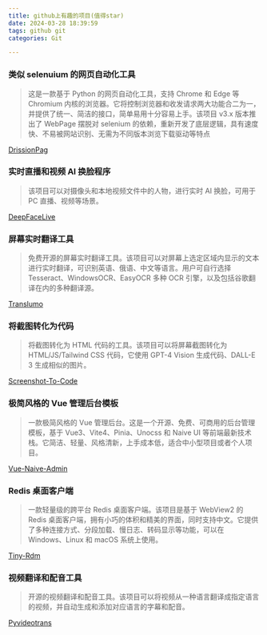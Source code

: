 ```yaml
---
title: github上有趣的项目(值得star)
date: 2024-03-28 18:39:59
tags: github git
categories: Git

---
```


<!--more-->

### 类似 selenuium 的网页自动化工具

> 这是一款基于 Python 的网页自动化工具，支持 Chrome 和 Edge 等 Chromium 内核的浏览器。它将控制浏览器和收发请求两大功能合二为一，并提供了统一、简洁的接口，简单易用十分容易上手。该项目 v3.x 版本推出了 WebPage 摆脱对 selenium 的依赖，重新开发了底层逻辑，具有速度快、不易被网站识别、无需为不同版本浏览下载驱动等特点

[DrissionPag](https://github.com/iperov/DeepFaceLive)

### 实时直播和视频 AI 换脸程序

> 该项目可以对摄像头和本地视频文件中的人物，进行实时 AI 换脸，可用于 PC 直播、视频等场景。

[DeepFaceLive](https://github.com/iperov/DeepFaceLive)

### 屏幕实时翻译工具

> 免费开源的屏幕实时翻译工具。该项目可以对屏幕上选定区域内显示的文本进行实时翻译，可识别英语、俄语、中文等语言。用户可自行选择 Tesseract、WindowsOCR、EasyOCR 多种 OCR 引擎，以及包括谷歌翻译在内的多种翻译源。

[Translumo](https://github.com/Danily07/Translumo)

### 将截图转化为代码

> 将截图转化为 HTML 代码的工具。该项目可以将屏幕截图转化为 HTML/JS/Tailwind CSS 代码，它使用 GPT-4 Vision 生成代码、DALL-E 3 生成相似的图片。

[Screenshot-To-Code](https://github.com/abi/screenshot-to-code)

### 极简风格的 Vue 管理后台模板

> 一款极简风格的 Vue 管理后台。这是一个开源、免费、可商用的后台管理模板，基于 Vue3、Vite4、Pinia、Unocss 和 Naive UI 等前端最新技术栈。它简洁、轻量、风格清新，上手成本低，适合中小型项目或者个人项目。

[Vue-Naive-Admin](https://github.com/zclzone/vue-naive-admin)

### Redis 桌面客户端

> 一款轻量级的跨平台 Redis 桌面客户端。该项目是基于 WebView2 的 Redis 桌面客户端，拥有小巧的体积和精美的界面，同时支持中文。它提供了多种连接方式、分段加载、慢日志、转码显示等功能，可以在 Windows、Linux 和 macOS 系统上使用。

[Tiny-Rdm](https://github.com/tiny-craft/tiny-rdm)

### 视频翻译和配音工具

> 开源的视频翻译和配音工具。该项目可以将视频从一种语言翻译成指定语言的视频，并自动生成和添加对应语言的字幕和配音。

[Pyvideotrans](https://github.com/jianchang512/pyvideotrans)